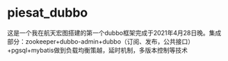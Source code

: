 # piesat_dubbo
这是一个我在航天宏图搭建的第一个dubbo框架完成于2021年4月28日晚。集成部分：zookeeper+dubbo-admin+dubbo（订阅、发布，公共接口）+pgsql+mybatis做到负载均衡策越，延时机制，多版本控制等技术
